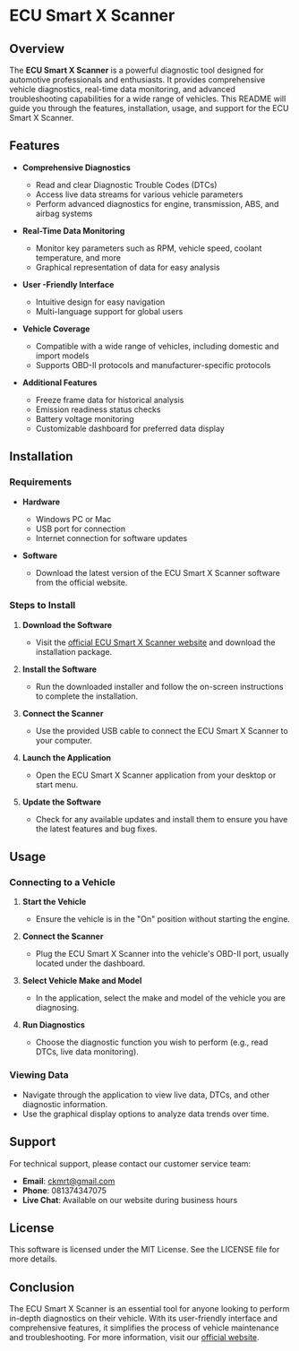 # ECU Smart X Scanner

## Overview

The **ECU Smart X Scanner** is a powerful diagnostic tool designed for automotive professionals and enthusiasts. It provides comprehensive vehicle diagnostics, real-time data monitoring, and advanced troubleshooting capabilities for a wide range of vehicles. This README will guide you through the features, installation, usage, and support for the ECU Smart X Scanner.

## Features

- **Comprehensive Diagnostics**
  - Read and clear Diagnostic Trouble Codes (DTCs)
  - Access live data streams for various vehicle parameters
  - Perform advanced diagnostics for engine, transmission, ABS, and airbag systems

- **Real-Time Data Monitoring**
  - Monitor key parameters such as RPM, vehicle speed, coolant temperature, and more
  - Graphical representation of data for easy analysis

- **User -Friendly Interface**
  - Intuitive design for easy navigation
  - Multi-language support for global users

- **Vehicle Coverage**
  - Compatible with a wide range of vehicles, including domestic and import models
  - Supports OBD-II protocols and manufacturer-specific protocols

- **Additional Features**
  - Freeze frame data for historical analysis
  - Emission readiness status checks
  - Battery voltage monitoring
  - Customizable dashboard for preferred data display

## Installation

### Requirements

- **Hardware**
  - Windows PC or Mac
  - USB port for connection
  - Internet connection for software updates

- **Software**
  - Download the latest version of the ECU Smart X Scanner software from the official website.

### Steps to Install

1. **Download the Software**
   - Visit the [official ECU Smart X Scanner website](https://www.ecusmartx.com/download) and download the installation package.

2. **Install the Software**
   - Run the downloaded installer and follow the on-screen instructions to complete the installation.

3. **Connect the Scanner**
   - Use the provided USB cable to connect the ECU Smart X Scanner to your computer.

4. **Launch the Application**
   - Open the ECU Smart X Scanner application from your desktop or start menu.

5. **Update the Software**
   - Check for any available updates and install them to ensure you have the latest features and bug fixes.

## Usage

### Connecting to a Vehicle

1. **Start the Vehicle**
   - Ensure the vehicle is in the "On" position without starting the engine.

2. **Connect the Scanner**
   - Plug the ECU Smart X Scanner into the vehicle's OBD-II port, usually located under the dashboard.

3. **Select Vehicle Make and Model**
   - In the application, select the make and model of the vehicle you are diagnosing.

4. **Run Diagnostics**
   - Choose the diagnostic function you wish to perform (e.g., read DTCs, live data monitoring).

### Viewing Data

- Navigate through the application to view live data, DTCs, and other diagnostic information.
- Use the graphical display options to analyze data trends over time.

## Support

For technical support, please contact our customer service team:

- **Email**: ckmrt@gmail.com
- **Phone**: 081374347075
- **Live Chat**: Available on our website during business hours

## License

This software is licensed under the MIT License. See the LICENSE file for more details.

## Conclusion

The ECU Smart X Scanner is an essential tool for anyone looking to perform in-depth diagnostics on their vehicle. With its user-friendly interface and comprehensive features, it simplifies the process of vehicle maintenance and troubleshooting. For more information, visit our [official website](https://www.ecusmartx.com).
